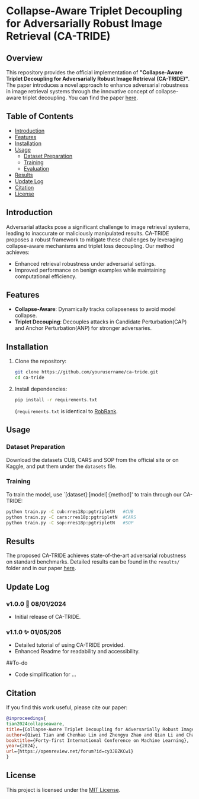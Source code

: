 # Collapse-Aware Triplet Decoupling for Adversarially Robust Image Retrieval (CA-TRIDE)

## Overview
This repository provides the official implementation of **"Collapse-Aware Triplet Decoupling for Adversarially Robust Image Retrieval (CA-TRIDE)"**. The paper introduces a novel approach to enhance adversarial robustness in image retrieval systems through the innovative concept of collapse-aware triplet decoupling. You can find the paper [here](https://arxiv.org/abs/2312.07364).

## Table of Contents
- [Introduction](#introduction)
- [Features](#features)
- [Installation](#installation)
- [Usage](#usage)
  - [Dataset Preparation](#dataset-preparation)
  - [Training](#training)
  - [Evaluation](#evaluation)
- [Results](#results)
- [Update Log](#update-log)
- [Citation](#citation)
- [License](#license)

## Introduction
Adversarial attacks pose a significant challenge to image retrieval systems, leading to inaccurate or maliciously manipulated results. CA-TRIDE proposes a robust framework to mitigate these challenges by leveraging collapse-aware mechanisms and triplet loss decoupling. Our method achieves:

- Enhanced retrieval robustness under adversarial settings.
- Improved performance on benign examples while maintaining computational efficiency.

## Features
- **Collapse-Aware**: Dynamically tracks collapseness to avoid model collapse.
- **Triplet Decouping**: Decouples attacks in Candidate Perturbation(CAP) and Anchor Perturbation(ANP) for stronger adversaries.

## Installation
1. Clone the repository:
   ```bash
   git clone https://github.com/yourusername/ca-tride.git
   cd ca-tride
   ```
2. Install dependencies:
   ```bash
   pip install -r requirements.txt
   ```
   (`requirements.txt` is identical to [RobRank](https://github.com/cdluminate/robrank). 

## Usage

### Dataset Preparation
Download the datasets CUB, CARS and SOP from the official site or on Kaggle, and put them under the `datasets` file.


### Training
To train the model, use `[dataset]:[model]:[method]' to train through our CA-TRIDE:
```bash
python train.py -C cub:rres18p:pgtripletN   #CUB
python train.py -C cars:rres18p:pgtripletN  #CARS
python train.py -C sop:rres18p:pgtripletN   #SOP
```

## Results
The proposed CA-TRIDE achieves state-of-the-art adversarial robustness on standard benchmarks. Detailed results can be found in the `results/` folder and in our paper [here](https://arxiv.org/abs/2312.07364).

## Update Log

### v1.0.0 🎉 08/01/2024
- Initial release of CA-TRIDE. 

### v1.1.0 ✨ 01/05/205
- Detailed tutorial of using CA-TRIDE provided.
- Enhanced Readme for readability and accessibility.

##To-do
- Code simplification for
...

## Citation
If you find this work useful, please cite our paper:
```bibtex
@inproceedings{
tian2024collapseaware,
title={Collapse-Aware Triplet Decoupling for Adversarially Robust Image Retrieval},
author={Qiwei Tian and Chenhao Lin and Zhengyu Zhao and Qian Li and Chao Shen},
booktitle={Forty-first International Conference on Machine Learning},
year={2024},
url={https://openreview.net/forum?id=cy3JBZKCw1}
}
```

## License
This project is licensed under the [MIT License](LICENSE).

